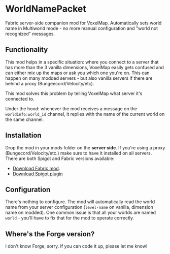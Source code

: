 # WorldNamePacket

Fabric server-side companion mod for VoxelMap. Automatically sets world name
in Multiworld mode - no more manual configuration and "world not recognized"
messages.

## Functionality

This mod helps in a specific situation: where you connect to a server
that has more than the 3 vanilla dimensions, VoxelMap easily gets confused
and can either mix up the maps or ask you which one you're on. This can
happen on many modded servers - but also vanilla servers if there are behind
a proxy (Bungeecord/Velocity/etc).

This mod solves this problem by telling VoxelMap what server it's connected to.

Under the hood: whenever the mod receives a message on the `worldinfo:world_id`
channel, it replies with the name of the current world on the same channel.

## Installation

Drop the mod in your mods folder on the **server side**. If you're using a proxy
(Bungecord/Velocity/etc.) make sure to have it installed on all servers. There are
both Spigot and Fabric versions available:

* [Download Fabric mod](https://www.curseforge.com/minecraft/mc-mods/worldnamepacket-fabric).
* [Download Spigot plugin](https://www.spigotmc.org/resources/worldnamepacket.83572/)

## Configuration

There's nothing to configure. The mod will automatically read the world name from
your server configuration (`level-name` on vanilla, dimension name on modded).
One common issue is that all your worlds are named `world` - you'll have to fix that
for the mod to operate correctly.

## Where's the Forge version?

I don't know Forge, sorry. If you can code it up, please let me know!
